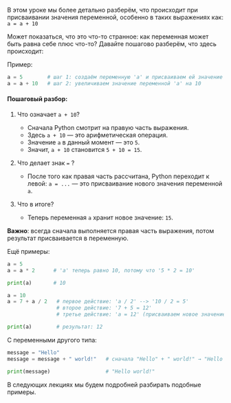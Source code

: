 В этом уроке мы более детально разберём, что происходит при присваивании значения переменной, особенно в таких выражениях как: `a = a + 10`

Может показаться, что это что-то странное: как переменная может быть равна себе плюс что-то? Давайте пошагово разберём, что здесь происходит:

Пример:
```python
a = 5        # шаг 1: создаём переменную 'a' и присваиваем ей значение 5
a = a + 10   # шаг 2: увеличиваем значение переменной 'a' на 10
```

#### Пошаговый разбор:

1. Что означает `a + 10`?
   - Сначала Python смотрит на правую часть выражения.
   - Здесь `a + 10` — это арифметическая операция.
   - Значение `a` в данный момент — это `5`.
   - Значит, `a + 10` становится `5 + 10 = 15`.

2. Что делает знак `=` ? 
   - После того как правая часть рассчитана, Python переходит к левой:
   `a = ...` — это присваивание нового значения переменной `a`.

3. Что в итоге?
   - Теперь переменная `a` хранит новое значение: `15`.

**Важно**: всегда сначала выполняется правая часть выражения, потом результат присваивается в переменную.

Ещё примеры:
```python
a = 5
a = a * 2      # 'a' теперь равно 10, потому что '5 * 2 = 10'

print(a)       # 10
```

```python
a = 10
a = 7 + a / 2   # первое действие: 'a / 2' --> '10 / 2 = 5'
                # второе действие: '7 + 5 = 12'
                # третье действие: 'a = 12' (присваиваем новое значение переменной 'a')

print(a)        # результат: 12
```

С переменными другого типа:
```python
message = "Hello"
message = message + " world!"   # сначала "Hello" + " world!" → "Hello world!"

print(message)                  # "Hello world!"
```

В следующих лекциях мы будем подробней разбирать подобные примеры.
